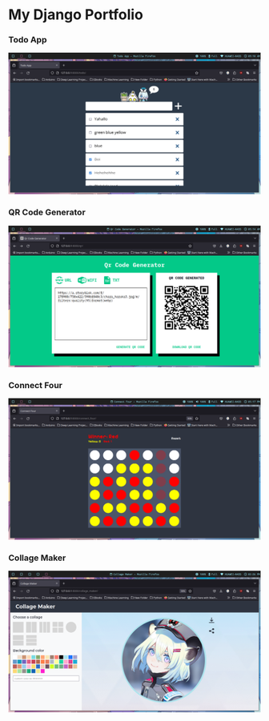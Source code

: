 # My Django Portfolio

### Todo App

![Todo App](https://raw.githubusercontent.com/toki-04/portfolio/main/project-images/todo-app.png)

### QR Code Generator

![QR Code Generator](https://raw.githubusercontent.com/toki-04/portfolio/main/project-images/qr-code-generator.png)

### Connect Four

![Connect Four](https://raw.githubusercontent.com/toki-04/portfolio/main/project-images/connect_four.png)

### Collage Maker

![Connect Four](https://raw.githubusercontent.com/toki-04/portfolio/main/project-images/collage-maker.png)
